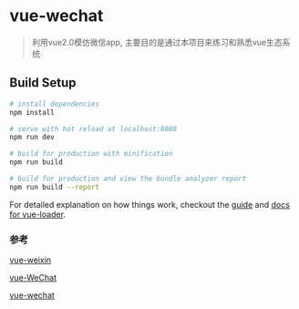 # vue-wechat

> 利用vue2.0模仿微信app, 主要目的是通过本项目来练习和熟悉vue生态系统

## Build Setup

``` bash
# install dependencies
npm install

# serve with hot reload at localhost:8080
npm run dev

# build for production with minification
npm run build

# build for production and view the bundle analyzer report
npm run build --report
```

For detailed explanation on how things work, checkout the [guide](http://vuejs-templates.github.io/webpack/) and [docs for vue-loader](http://vuejs.github.io/vue-loader).

### 参考

[vue-weixin](https://github.com/bailichen/vue-weixin)

[vue-WeChat](https://github.com/zhaohaodang/vue-WeChat)

[vue-wechat](https://github.com/useryangtao/vue-wechat)